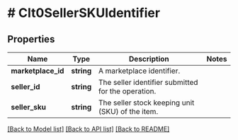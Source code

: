 # # CIt0SellerSKUIdentifier

## Properties

Name | Type | Description | Notes
------------ | ------------- | ------------- | -------------
**marketplace_id** | **string** | A marketplace identifier. |
**seller_id** | **string** | The seller identifier submitted for the operation. |
**seller_sku** | **string** | The seller stock keeping unit (SKU) of the item. |

[[Back to Model list]](../../README.md#models) [[Back to API list]](../../README.md#endpoints) [[Back to README]](../../README.md)
